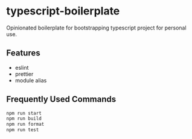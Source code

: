 # typescript-boilerplate
Opinionated boilerplate for bootstrapping typescript project for personal use.

## Features
- eslint
- prettier
- module alias

## Frequently Used Commands
```sh
npm run start
npm run build
npm run format
npm run test
```